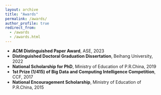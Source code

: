 ```yaml
---
layout: archive
title: "Awards"
permalink: /awards/
author_profile: true
redirect_from: 
  - /awards
  - /awards.html
---
```


- **ACM Distinguished Paper Award**, ASE, 2023
- **Distinguished Doctoral Graduation Dissertation**, Beihang University, 2022
- **National Scholarship for PhD**, Ministry of Education of P.R.China, 2019
- **1st Prize (1/415) of Big Data and Computing Intelligence Competition**, CCF, 2017
- **National Encouragement Scholarship**, Ministry of Education of P.R.China, 2015
